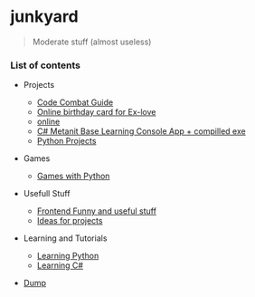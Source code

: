 # junkyard

> Moderate stuff (almost useless)

### List of contents

* Projects
    + [Code Combat Guide](code_combat/)
    + [Online birthday card for Ex-love](bday/)
	- [online](https://ripssr.github.io/hbk_n/)
    + [C# Metanit Base Learning Console App + compilled exe](csharpapp/)
    + [Python Projects](pyprojects/)

* Games
    + [Games with Python](pygames/)

* Usefull Stuff
    + [Frontend Funny and useful stuff](frontend_stuff/)
    + [Ideas for projects](ideas/)

* Learning and Tutorials
    + [Learning Python](pylearn/)
    + [Learning C#](csharplearn/)

* [Dump](dumpyard/)
